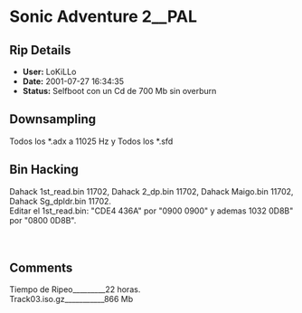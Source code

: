# Sonic Adventure 2__PAL

## Rip Details

- **User:** LoKiLLo
- **Date:** 2001-07-27 16:34:35
- **Status:** Selfboot con un Cd de 700 Mb sin overburn

## Downsampling

Todos los *.adx a 11025 Hz y Todos los *.sfd

## Bin Hacking

Dahack 1st_read.bin 11702, Dahack 2_dp.bin 11702, Dahack Maigo.bin 11702, Dahack Sg_dpldr.bin 11702.<br />Editar el 1st_read.bin: "CDE4 436A"  por "0900 0900" y ademas 1032 0D8B" por "0800 0D8B".<br /><br /><br />

## Comments

Tiempo de Ripeo_________22 horas.<br />Track03.iso.gz___________866 Mb

